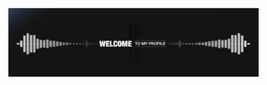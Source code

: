 <img alt="Welcome to Amin Bakhshoodeh Profile" src="https://github.com/AminSBU/AminSBU/blob/master/welcome.gif" />